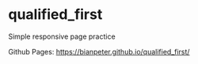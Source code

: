 # qualified_first
Simple responsive page practice

Github Pages:
https://bianpeter.github.io/qualified_first/
